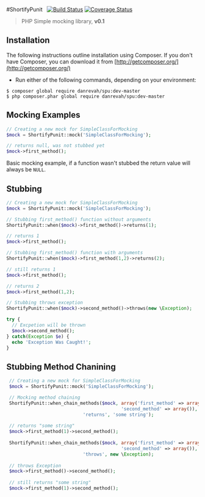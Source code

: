 #ShortifyPunit &nbsp; [![Build Status](https://travis-ci.org/danrevah/ShortifyPunit.svg?branch=master)](https://travis-ci.org/danrevah/ShortifyPunit)  [![Coverage Status](https://coveralls.io/repos/danrevah/ShortifyPunit/badge.png?branch=master)](https://coveralls.io/repos/danrevah/ShortifyPunit/badge.png?branch=master)
> PHP Simple mocking library, **v0.1**


## Installation

The following instructions outline installation using Composer. If you don't
have Composer, you can download it from [http://getcomposer.org/](http://getcomposer.org/)

 * Run either of the following commands, depending on your environment:

```
$ composer global require danrevah/spu:dev-master
$ php composer.phar global require danrevah/spu:dev-master
```

## Mocking Examples
```php
// Creating a new mock for SimpleClassForMocking
$mock = ShortifyPunit::mock('SimpleClassForMocking');

// returns null, was not stubbed yet
$mock->first_method();
```

Basic mocking example, if a function wasn't stubbed the return value will always be `NULL`.

## Stubbing
```php
// Creating a new mock for SimpleClassForMocking
$mock = ShortifyPunit::mock('SimpleClassForMocking');

// Stubbing first_method() function without arguments
ShortifyPunit::when($mock)->first_method()->returns(1);

// returns 1
$mock->first_method();

// Stubbing first_method() function with arguments
ShortifyPunit::when($mock)->first_method(1,2)->returns(2);

// still returns 1
$mock->first_method();

// returns 2
$mock->first_method(1,2);

// Stubbing throws exception
ShortifyPunit::when($mock)->second_method()->throws(new \Exception);

try {
  // Excpetion will be thrown
  $mock->second_method();
} catch(Exception $e) {
  echo 'Exception Was Caught!';
}
```

## Stubbing Method Chanining
```php
 // Creating a new mock for SimpleClassForMocking
 $mock = ShortifyPunit::mock('SimpleClassForMocking');

 // Mocking method chaining
 ShortifyPunit::when_chain_methods($mock, array('first_method' => array(1),
                                          'second_method' => array()),
                            'returns', 'some string');
 
 // returns "some string"
 $mock->first_method(1)->second_method();
 
 ShortifyPunit::when_chain_methods($mock, array('first_method' => array(),
                                          'second_method' => array()),
                            'throws', new \Exception);
  
 // throws Exception
 $mock->first_method()->second_method();
 
 // still returns "some string"
 $mock->first_method(1)->second_method();
```
  
  

